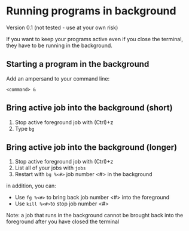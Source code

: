 # Running programs in background #
Version 0.1 (not tested - use at your own risk)

If you want to keep your programs active even if you close the terminal, they have to be running in the background.

## Starting a program in the background ##
Add an ampersand to your command line:
~~~
<command> &
~~~

## Bring active job into the background (short) ##
1. Stop active foreground job with (Ctrl)+z  
2. Type `bg`


## Bring active job into the background (longer) ##
1. Stop active foreground job with (Ctrl)+z  
2. List all of your jobs with `jobs`  
3. Restart with `bg %<#>` job number <#> in the background  

in addition, you can:  
- Use `fg %<#>` to bring back job number <#> into the foreground  
- Use `kill %<#>`to stop job number <#>  

Note: a job that runs in the background cannot be brought back into the foreground after you have closed the terminal
